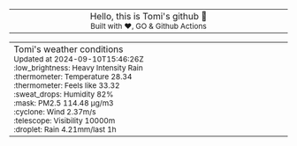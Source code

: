 
<div align="center">
<table>
<tbody>
<td align="center">
<img width="2000" height="0"><br>
Hello, this is Tomi's github 👋<br>
<sup>Built with ❤️, GO & Github Actions</sup><br>
<img width="2000" height="0">
</td>
</tbody>
</table>
</div>
<table>
<tbody>
<td align="left">
<img width="2000" height="0"><br>
Tomi's weather conditions<br>
<sup>Updated at 2024-09-10T15:46:26Z</sup><br>
<sup>:low_brightness: Heavy Intensity Rain</sup><br>
<sup>:thermometer: Temperature 28.34 </sup><br>
<sup>:thermometer: Feels like 33.32</sup><br>
<sup>:sweat_drops: Humidity 82%</sup><br>
<sup>:mask: PM2.5 114.48 μg/m3</sup><br>
<sup>:cyclone: Wind 2.37m/s </sup><br>
<sup>:telescope: Visibility 10000m </sup><br>
<sup>:droplet: Rain 4.21mm/last 1h </sup><br>
<img width="2000" height="0">
</td>
<td align="left">
<img width="2000" height="0"><br>
<br>
<img width="2000" height="0">
</td>
</tbody>
</table>
</div>
    